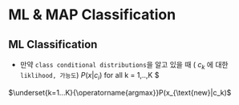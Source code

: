 # ML & MAP Classification
## ML Classification

* 만약 `class conditional distributions`을 알고 있을 때 ( $c_k$ 에 대한 `liklihood, 가능도`) $P(x|c_i)$ for all k = 1,..,K $

$\underset{k=1...K}{\operatorname{argmax}}P(x_{\text{new}|c_k)$
